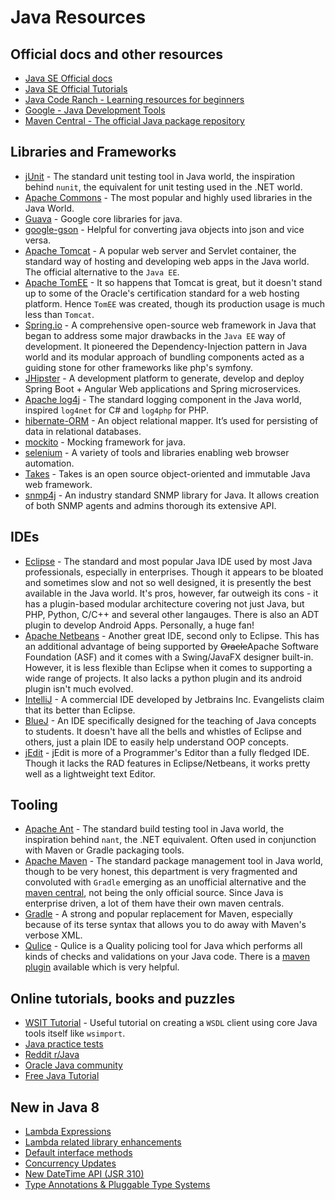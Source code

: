 # Java Resources

## Official docs and other resources
- [Java SE Official docs](https://docs.oracle.com/javase/8/docs)
- [Java SE Official Tutorials](https://docs.oracle.com/javase/tutorial/)
- [Java Code Ranch - Learning resources for beginners](http://www.coderanch.com/how-to/java/JavaBeginnersFaq)
- [Google - Java Development Tools](https://developers.google.com/java-dev-tools/)
- [Maven Central - The official Java package repository](http://mvnrepository.com/)


## Libraries and Frameworks
- [jUnit](http://junit.org/) - The standard unit testing tool in Java world, the inspiration behind `nunit`, the equivalent for unit testing used in the .NET world.
- [Apache Commons](http://commons.apache.org/) - The most popular and highly used libraries in the Java World.
- [Guava](https://github.com/google/guava) - Google core libraries for java.
- [google-gson](https://github.com/google/gson) - Helpful for converting java objects into json and vice versa.
- [Apache Tomcat](http://tomcat.apache.org/) - A popular web server and Servlet container, the standard way of hosting and developing web apps in the Java world. The official alternative to the `Java EE`.
- [Apache TomEE](http://tomee.apache.org/apache-tomee.html) - It so happens that Tomcat is great, but it doesn't stand up to some of the Oracle's certification standard for a web hosting platform. Hence `TomEE` was created, though its production usage is much less than `Tomcat`.
- [Spring.io](https://spring.io) - A comprehensive open-source web framework in Java that began to address some major drawbacks in the `Java EE` way of development. It pioneered the Dependency-Injection pattern in Java world and its modular approach of bundling components acted as a guiding stone for other frameworks like php's symfony.
- [JHipster](https://jhipster.github.io/) - A development platform to generate, develop and deploy Spring Boot + Angular Web applications and Spring microservices.
- [Apache log4j](http://logging.apache.org/log4j) - The standard logging component in the Java world, inspired `log4net` for C# and `log4php` for PHP.
- [hibernate-ORM](http://hibernate.org/orm/) - An object relational mapper. It’s used for persisting of data in relational databases.
- [mockito](http://site.mockito.org/) - Mocking framework for java.
- [selenium](https://github.com/SeleniumHQ/selenium) - A variety of tools and libraries enabling web browser automation.
- [Takes](http://www.takes.org/) - Takes is an open source object-oriented and immutable Java web framework.
- [snmp4j](http://www.snmp4j.org) - An industry standard SNMP library for Java. It allows creation of both SNMP agents and admins thorough its extensive API.


## IDEs
- [Eclipse](http://www.eclipse.org) - The standard and most popular Java IDE used by most Java professionals, especially in enterprises. Though it appears to be bloated and sometimes slow and not so well designed, it is presently the best available in the Java world. It's pros, however, far outweigh its cons - it has a plugin-based modular architecture covering not just Java, but PHP, Python, C/C++ and several other langauges. There is also an ADT plugin to develop Android Apps. Personally, a huge fan!
- [Apache Netbeans](http://www.netbeans.org/) - Another great IDE, second only to Eclipse. This has an additional advantage of being supported by ~~Oracle~~Apache Software Foundation (ASF) and it comes with a Swing/JavaFX designer built-in. However, it is less flexible than Eclipse when it comes to supporting a wide range of projects. It also lacks a python plugin and its android plugin isn't much evolved.
- [IntelliJ](https://www.jetbrains.com/idea/) - A commercial IDE developed by Jetbrains Inc. Evangelists claim that its better than Eclipse.
- [BlueJ](http://www.bluej.org/) - An IDE specifically designed for the teaching of Java concepts to students. It doesn't have all the bells and whistles of Eclipse and others, just a plain IDE to easily help understand OOP concepts.
- [jEdit](http://www.jedit.org/) - jEdit is more of a Programmer's Editor than a fully fledged IDE. Though it lacks the RAD features in Eclipse/Netbeans, it works pretty well as a lightweight text Editor.

## Tooling
- [Apache Ant](http://ant.apache.org/) - The standard build testing tool in Java world, the inspiration behind `nant`, the .NET equivalent. Often used in conjunction with Maven or Gradle packaging tools.
- [Apache Maven](https://maven.apache.org) - The standard package management tool in Java world, though to be very honest, this department is very fragmented and convoluted with `Gradle` emerging as an unofficial alternative and the [maven central](http://search.maven.org/), not being the only official source. Since Java is enterprise driven, a lot of them have their own maven centrals.
- [Gradle](http://www.gradle.org/) - A strong and popular replacement for Maven, especially because of its terse syntax that allows you to do away with Maven's verbose XML.
- [Qulice](http://www.qulice.com/) - Qulice is a Quality policing tool for Java which performs all kinds of checks and validations on your Java code. There is a [maven plugin](http://www.qulice.com/qulice-maven-plugin/) available which is very helpful.


## Online tutorials, books and puzzles
- [WSIT Tutorial](https://docs.oracle.com/cd/E17802_01/webservices/webservices/reference/tutorials/wsit/doc/Examples_glassfish6.html) - Useful tutorial on creating a `WSDL` client using core Java tools itself like `wsimport`.
- [Java practice tests](http://www.javatpoint.com/examaccess)
- [Reddit r/Java](http://www.reddit.com/r/java)
- [Oracle Java community](https://home.java.net/forums)
- [Free Java Tutorial](https://www.scaler.com/topics/java/)

## New in Java 8
- [Lambda Expressions](http://cr.openjdk.java.net/~briangoetz/lambda/lambda-state-final.html)
- [Lambda related library enhancements](http://cr.openjdk.java.net/~briangoetz/lambda/lambda-libraries-final.html)
- [Default interface methods](http://zeroturnaround.com/rebellabs/java-8-explained-default-methods)
- [Concurrency Updates](http://openjdk.java.net/jeps/155)
- [New DateTime API (JSR 310)](http://sourceforge.net/apps/mediawiki/threeten/index.php?title=User_Guide)
- [Type Annotations & Pluggable Type Systems](http://docs.oracle.com/javase/tutorial/java/annotations/type_annotations.html)
